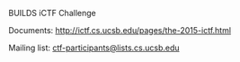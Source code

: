 BUILDS iCTF Challenge

Documents: http://ictf.cs.ucsb.edu/pages/the-2015-ictf.html

Mailing list: [ctf-participants@lists.cs.ucsb.edu](https://lists.cs.ucsb.edu/mailman/listinfo/ctf-participants)
